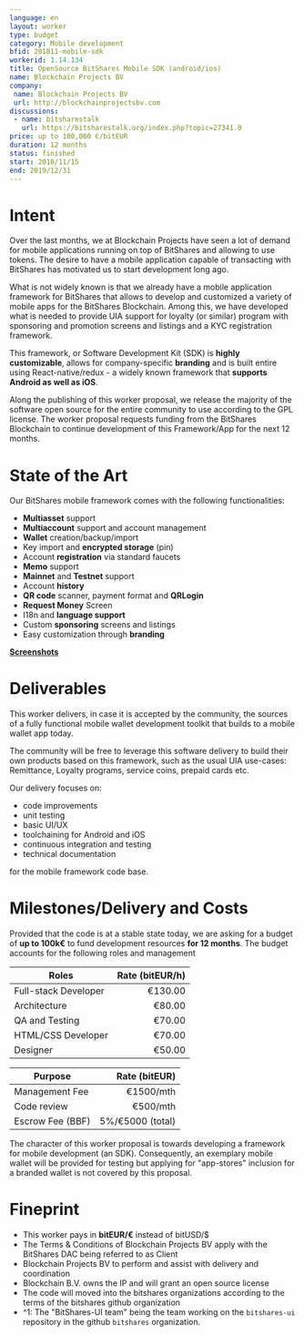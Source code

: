 ```yaml
---
language: en
layout: worker
type: budget
category: Mobile development
bfid: 201811-mobile-sdk
workerid: 1.14.134
title: OpenSource BitShares Mobile SDK (android/ios)
name: Blockchain Projects BV
company:
 name: Blockchain Projects BV
 url: http://blockchainprojectsbv.com
discussions:
 - name: bitsharestalk
   url: https://bitsharestalk.org/index.php?topic=27341.0
price: up to 100,000 €/bitEUR
duration: 12 months
status: finished
start: 2018/11/15
end: 2019/12/31
---
```


# Intent

Over the last months, we at Blockchain Projects have seen a lot of demand for mobile applications running on top of
BitShares and allowing to use tokens. The desire to have a mobile application capable of transacting with BitShares has
motivated us to start development long ago.

What is not widely known is that we already have a mobile application framework for BitShares that allows to develop and
customized a variety of mobile apps for the BitShares Blockchain. Among this, we have developed what is needed to
provide UIA support for loyalty (or similar) program with sponsoring and promotion screens and listings and a KYC
registration framework.

This framework, or Software Development Kit (SDK) is **highly customizable**, allows for company-specific **branding**
and is built entire using React-native/redux - a widely known framework that **supports Android as well as iOS**.

Along the publishing of this worker proposal, we release the majority of the software open source for the entire
community to use according to the GPL license. The worker proposal requests funding from the BitShares Blockchain to
continue development of this Framework/App for the next 12 months.

# State of the Art

Our BitShares mobile framework comes with the following functionalities:

* **Multiasset** support
* **Multiaccount** support and account management
* **Wallet** creation/backup/import
* Key import and **encrypted storage** (pin)
* Account **registration** via standard faucets
* **Memo** support
* **Mainnet** and **Testnet** support
* Account **history**
* **QR code** scanner, payment format and **QRLogin**
* **Request Money** Screen
* I18n and **language support**
* Custom **sponsoring** screens and listings
* Easy customization through **branding**

**[Screenshots](https://github.com/bitshares-foundation/bitshares.foundation/tree/master/_workers/2018-10-mobile-sdk)**

# Deliverables

This worker delivers, in case it is accepted by the community, the sources of a fully functional mobile wallet
development toolkit that builds to a mobile wallet app today.

The community will be free to leverage this software delivery to build their own products based on this framework, such
as the usual UIA use-cases: Remittance, Loyalty programs, service coins, prepaid cards etc.

Our delivery focuses on:
* code improvements
* unit testing
* basic UI/UX
* toolchaining for Android and iOS
* continuous integration and testing
* technical documentation

for the mobile framework code base.

# Milestones/Delivery and Costs

Provided that the code is at a stable state today, we are asking for a budget of **up to 100k€** to fund development
resources **for 12 months**. The budget accounts for the following roles and management

| Roles                          | Rate (bitEUR/h)  |
| ------------------------------ | ---------------: |
| Full-stack Developer           | €130.00          |
| Architecture                   | €80.00           |
| QA and Testing                 | €70.00           |
| HTML/CSS Developer             | €70.00           |
| Designer                       | €50.00           |

| Purpose                        | Rate (bitEUR)    |
| ------------------------------ | ---------------: |
| Management Fee                 | €1500/mth        |
| Code review                    |  €500/mth        |
| Escrow Fee (BBF)               | 5%/€5000 (total) |

The character of this worker proposal is towards developing a framework for mobile development (an SDK).
Consequently, an exemplary mobile wallet will be provided for testing but applying for "app-stores" inclusion for
a branded wallet is not covered by this proposal.

# Fineprint

* This worker pays in **bitEUR/€** instead of bitUSD/$
* The Terms & Conditions of Blockchain Projects BV apply with the BitShares DAC being referred to as Client
* Blockchain Projects BV to perform and assist with delivery and coordination
* Blockchain B.V. owns the IP and will grant an open source license
* The code will moved into the bitshares organizations according to the terms of the bitshares github organization
* ^1: The "BitShares-UI team" being the team working on the `bitshares-ui` repository in the github `bitshares` organization.
